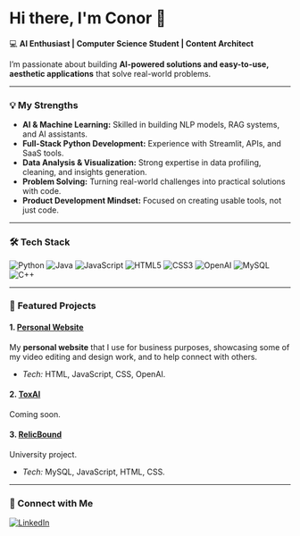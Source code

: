 # Hi there, I'm Conor 👋

💻 **AI Enthusiast | Computer Science Student | Content Architect**

I’m passionate about building **AI-powered solutions and easy-to-use, aesthetic applications** that solve real-world problems.

---

### 💡 **My Strengths**
- **AI & Machine Learning:** Skilled in building NLP models, RAG systems, and AI assistants.
- **Full-Stack Python Development:** Experience with Streamlit, APIs, and SaaS tools.
- **Data Analysis & Visualization:** Strong expertise in data profiling, cleaning, and insights generation.
- **Problem Solving:** Turning real-world challenges into practical solutions with code.
- **Product Development Mindset:** Focused on creating usable tools, not just code.

---

### 🛠 **Tech Stack**
![Python](https://img.shields.io/badge/Python-3776AB?style=for-the-badge&logo=python&logoColor=white)
![Java](https://img.shields.io/badge/Java-007396?style=for-the-badge&logo=java&logoColor=white)
![JavaScript](https://img.shields.io/badge/JavaScript-F7DF1E?style=for-the-badge&logo=javascript&logoColor=black)
![HTML5](https://img.shields.io/badge/HTML5-E34F26?style=for-the-badge&logo=html5&logoColor=white)
![CSS3](https://img.shields.io/badge/CSS3-1572B6?style=for-the-badge&logo=css3&logoColor=white)
![OpenAI](https://img.shields.io/badge/OpenAI-412991?style=for-the-badge&logo=openai&logoColor=white)
![MySQL](https://img.shields.io/badge/MySQL-005C84?style=for-the-badge&logo=mysql&logoColor=white)
![C++](https://img.shields.io/badge/C++-005C84?style=for-the-badge&logo=c++&logoColor=white)

---

### 📌 **Featured Projects**

#### 1. [Personal Website](https://github.com/cnrocrrll/conorocarroll.com)
My **personal website** that I use for business purposes, showcasing some of my video editing and design work, and to help connect with others.
- *Tech:* HTML, JavaScript, CSS, OpenAI.

#### 2. [ToxAI](https://github.com/cnrocrrll/ToxAI)
Coming soon.

#### 3. [RelicBound](https://github.com/cnrocrrll/CSC1034)
University project.
- *Tech:* MySQL, JavaScript, HTML, CSS.

---

### 🔗 Connect with Me
[![LinkedIn]((https://www.linkedin.com/in/conor-ocarroll/))]([https://www.linkedin.com/in/conor-ocarroll/])
